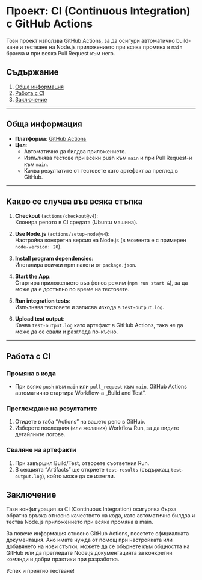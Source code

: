 # Проект: CI (Continuous Integration) с GitHub Actions

Този проект използва GitHub Actions, за да осигури автоматично build-ване и тестване на Node.js приложението при всяка промяна в `main` бранча и при всяка Pull Request към него.

## Съдържание
1. [Обща информация](#обща-информация)
2. [Работа с CI](#работа-с-ci)
3. [Заключение](#заключение)

---

## Обща информация

- **Платформа**: [GitHub Actions](https://docs.github.com/en/actions)  
- **Цел**:  
  - Автоматично да билдва приложението.  
  - Изпълнява тестове при всеки push към `main` и при Pull Request-и към `main`.  
  - Качва резултатите от тестовете като артефакт за преглед в GitHub.

---

## Какво се случва във всяка стъпка

1. **Checkout** (`actions/checkout@v4`):  
   Клонира репото в CI средата (Ubuntu машина).

2. **Use Node.js** (`actions/setup-node@v4`):  
   Настройва конкретна версия на Node.js (в момента е с примерен `node-version: 20`).

3. **Install program dependencies**:  
   Инсталира всички npm пакети от `package.json`.

4. **Start the App**:  
   Стартира приложението във фонов режим (`npm run start &`), за да може да е достъпно по време на тестовете.

5. **Run integration tests**:  
   Изпълнява тестовете и записва изхода в `test-output.log`.

6. **Upload test output**:  
   Качва `test-output.log` като артефакт в GitHub Actions, така че да може да се свали и разгледа по-късно.

---

## Работа с CI

### Промяна в кода
- При всяко `push` към `main` или `pull_request` към `main`, GitHub Actions автоматично стартира Workflow-а „Build and Test“.

### Преглеждане на резултатите
1. Отидете в таба “Actions” на вашето репо в GitHub.  
2. Изберете последния (или желания) Workflow Run, за да видите детайлните логове.

### Сваляне на артефакти
1. При завършил Build/Test, отворете съответния Run.  
2. В секцията “Artifacts” ще откриете `test-results` (съдържащ `test-output.log`), който може да се изтегли.

## Заключение
Тази конфигурация за CI (Continuous Integration) осигурява бърза обратна връзка относно качеството на кода, като автоматично билдва и тества Node.js приложението при всяка промяна в main.

За повече информация относно GitHub Actions, посетете официалната документация. Ако имате нужда от помощ при настройката или добавянето на нови стъпки, можете да се обърнете към общността на GitHub или да прегледате Node.js документацията за конкретни команди и добри практики при разработка.

Успех и приятно тестване!

